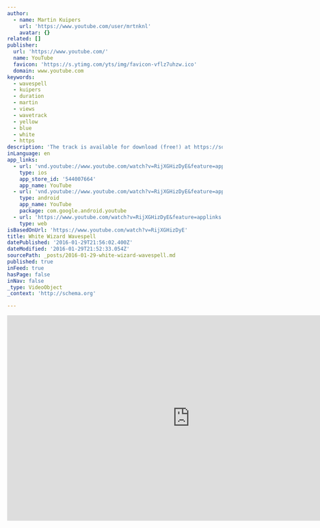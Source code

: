 ```yaml
---
author:
  - name: Martin Kuipers
    url: 'https://www.youtube.com/user/mrtnknl'
    avatar: {}
related: []
publisher:
  url: 'https://www.youtube.com/'
  name: YouTube
  favicon: 'https://s.ytimg.com/yts/img/favicon-vflz7uhzw.ico'
  domain: www.youtube.com
keywords:
  - wavespell
  - kuipers
  - duration
  - martin
  - views
  - wavetrack
  - yellow
  - blue
  - white
  - https
description: 'The track is available for download (free!) at https://soundcloud.com/martin-kuipers/white-wizard-wavespell FB: https://www.facebook.com/wavetracks Starting the 2nd of January 2016 and ending 14th of January 2016 we are in the energies of the IX, White Wizard Wavespell, coded by Timelessness, Enchant and Receptivity. Wavetrack Music is inspired on calculations from the Synchronotron, according to the Law of Time.'
inLanguage: en
app_links:
  - url: 'vnd.youtube://www.youtube.com/watch?v=RijXGHizDyE&feature=applinks'
    type: ios
    app_store_id: '544007664'
    app_name: YouTube
  - url: 'vnd.youtube://www.youtube.com/watch?v=RijXGHizDyE&feature=applinks'
    type: android
    app_name: YouTube
    package: com.google.android.youtube
  - url: 'https://www.youtube.com/watch?v=RijXGHizDyE&feature=applinks'
    type: web
isBasedOnUrl: 'https://www.youtube.com/watch?v=RijXGHizDyE'
title: White Wizard Wavespell
datePublished: '2016-01-29T21:56:02.400Z'
dateModified: '2016-01-29T21:52:33.054Z'
sourcePath: _posts/2016-01-29-white-wizard-wavespell.md
published: true
inFeed: true
hasPage: false
inNav: false
_type: VideoObject
_context: 'http://schema.org'

---
```

<iframe src="https://cdn.embedly.com/widgets/media.html?src=https%3A%2F%2Fwww.youtube.com%2Fembed%2FRijXGHizDyE%3Ffeature%3Doembed&amp;url=https%3A%2F%2Fwww.youtube.com%2Fwatch%3Fv%3DRijXGHizDyE&amp;image=https%3A%2F%2Fi.ytimg.com%2Fvi%2FRijXGHizDyE%2Fhqdefault.jpg&amp;key=b7d04c9b404c499eba89ee7072e1c4f7&amp;type=text%2Fhtml&amp;schema=youtube" width="854" height="480" scrolling="no" frameborder="0" allowfullscreen="allowfullscreen" style=""></iframe>